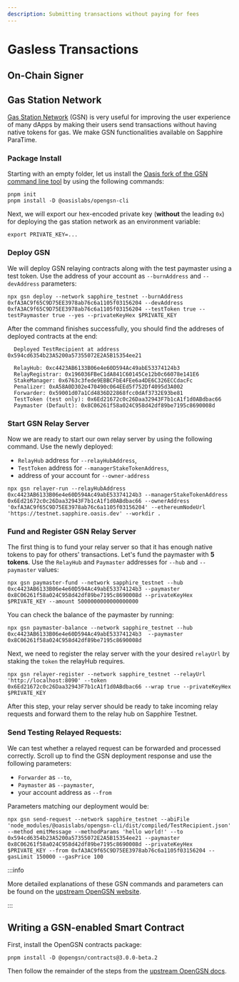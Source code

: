 ```yaml
---
description: Submitting transactions without paying for fees
---
```


# Gasless Transactions

## On-Chain Signer

## Gas Station Network

[Gas Station Network](https://docs.opengsn.org) (GSN) is very useful for improving
the user experience of many dApps by making their users send transactions
without having native tokens for gas. We make GSN functionalities available on
Sapphire ParaTime.

### Package Install

Starting with an empty folder, let us install the
[Oasis fork of the GSN command line tool](https://github.com/oasislabs/gsn) by
using the following commands:

```shell
pnpm init
pnpm install -D @oasislabs/opengsn-cli
```

Next, we will export our hex-encoded private key (**without** the leading `0x`)
for deploying the gas station network as an environment variable:

```shell
export PRIVATE_KEY=...
```

### Deploy GSN

We will deploy GSN relaying contracts along with the test paymaster using a
test token. Use the address of your account as `--burnAddress` and
`--devAddress` parameters:

```shell
npx gsn deploy --network sapphire_testnet --burnAddress 0xfA3AC9f65C9D75EE3978ab76c6a1105f03156204 --devAddress 0xfA3AC9f65C9D75EE3978ab76c6a1105f03156204 --testToken true --testPaymaster true --yes --privateKeyHex $PRIVATE_KEY
```

After the command finishes successfully, you should find the addreses of
deployed contracts at the end:

```
  Deployed TestRecipient at address 0x594cd6354b23A5200a57355072E2A5B15354ee21
  
  RelayHub: 0xc4423AB6133B06e4e60D594Ac49abE53374124b3 
  RelayRegistrar: 0x196036FBeC1dA841C60145Ce12b0c66078e141E6
  StakeManager: 0x6763c3fede9EBBCFbE4FEe6a4DE6C326ECCdacFc
  Penalizer: 0xA58A0D302e470490c064EEd5f752Df4095d3A002
  Forwarder: 0x59001d07a1Cd4836D22868fcc0dAf3732E93be81
  TestToken (test only): 0x6Ed21672c0c26Daa32943F7b1cA1f1d0ABdbac66
  Paymaster (Default): 0x8C06261f58a024C958d42df89be7195c8690008d
```


### Start GSN Relay Server

Now we are ready to start our own relay server by using the following command.
Use the newly deployed:

- `RelayHub` address for `--relayHubAddress`,
- `TestToken` address for `--managerStakeTokenAddress`,
- address of your account for `--owner-address`

```shell
npx gsn relayer-run --relayHubAddress 0xc4423AB6133B06e4e60D594Ac49abE53374124b3 --managerStakeTokenAddress  0x6Ed21672c0c26Daa32943F7b1cA1f1d0ABdbac66 --ownerAddress '0xfA3AC9f65C9D75EE3978ab76c6a1105f03156204' --ethereumNodeUrl 'https://testnet.sapphire.oasis.dev' --workdir .
```

### Fund and Register GSN Relay Server

The first thing is to fund your relay server so that it has enough native
tokens to pay for others' transactions. Let's fund the paymaster with
**5 tokens**. Use the `RelayHub` and `Paymaster` addresses for `--hub`
and `--paymaster` values:

```shell
npx gsn paymaster-fund --network sapphire_testnet --hub 0xc4423AB6133B06e4e60D594Ac49abE53374124b3 --paymaster 0x8C06261f58a024C958d42df89be7195c8690008d --privateKeyHex $PRIVATE_KEY --amount 5000000000000000000
```

You can check the balance of the paymaster by running:

```shell
npx gsn paymaster-balance --network sapphire_testnet --hub 0xc4423AB6133B06e4e60D594Ac49abE53374124b3  --paymaster 0x8C06261f58a024C958d42df89be7195c8690008d
```

Next, we need to register the relay server with the your desired `relayUrl` by
staking the `token` the relayHub requires.

```shell
npx gsn relayer-register --network sapphire_testnet --relayUrl 'http://localhost:8090' --token 0x6Ed21672c0c26Daa32943F7b1cA1f1d0ABdbac66 --wrap true --privateKeyHex $PRIVATE_KEY
```

After this step, your relay server should be ready to take incoming relay
requests and forward them to the relay hub on Sapphire Testnet.

### Send Testing Relayed Requests:

We can test whether a relayed request can be forwarded and processed correctly.
Scroll up to find the GSN deployment response and use the following parameters:
- `Forwarder` as `--to`,
- `Paymaster` as `--paymaster`,
- your account address as `--from`

Parameters matching our deployment would be:

```shell
npx gsn send-request --network sapphire_testnet --abiFile 'node_modules/@oasislabs/opengsn-cli/dist/compiled/TestRecipient.json' --method emitMessage --methodParams 'hello world!' --to 0x594cd6354b23A5200a57355072E2A5B15354ee21 --paymaster 0x8C06261f58a024C958d42df89be7195c8690008d --privateKeyHex $PRIVATE_KEY --from 0xfA3AC9f65C9D75EE3978ab76c6a1105f03156204 --gasLimit 150000 --gasPrice 100
```

:::info

More detailed explanations of these GSN commands and parameters can be found on
the [upstream OpenGSN website](https://docs.opengsn.org/javascript-client/gsn-helpers.html).

:::

## Writing a GSN-enabled Smart Contract

First, install the OpenGSN contracts package:

```shell
pnpm install -D @opengsn/contracts@3.0.0-beta.2
```

Then follow the remainder of the steps from the
[upstream OpenGSN docs](https://docs.opengsn.org/contracts/#receiving-a-relayed-call).

